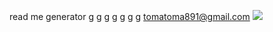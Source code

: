 read me generator
g
g
g
g
g
g
g
tomatoma891@gmail.com
![](https://avatars.githubusercontent.com/u/27965576?)